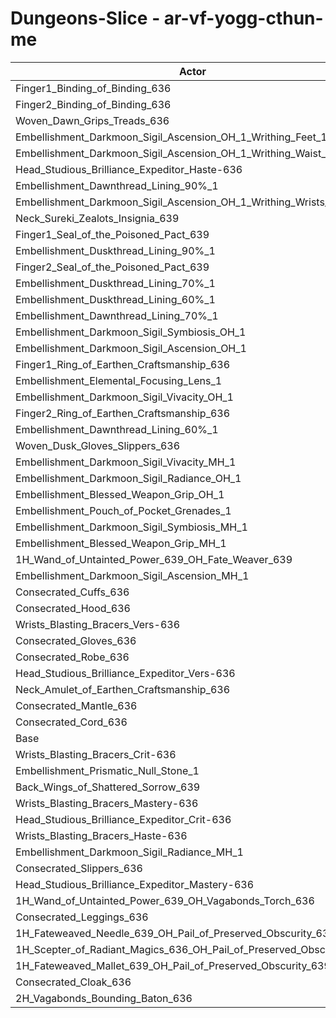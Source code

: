 # Dungeons-Slice - ar-vf-yogg-cthun-me
| Actor | DPS | Increase |
|---|:---:|:---:|
|Finger1_Binding_of_Binding_636|1366314|1.36%|
|Finger2_Binding_of_Binding_636|1366087|1.35%|
|Woven_Dawn_Grips_Treads_636|1365916|1.33%|
|Embellishment_Darkmoon_Sigil_Ascension_OH_1_Writhing_Feet_1|1362866|1.11%|
|Embellishment_Darkmoon_Sigil_Ascension_OH_1_Writhing_Waist_1|1360226|0.91%|
|Head_Studious_Brilliance_Expeditor_Haste-636|1360069|0.90%|
|Embellishment_Dawnthread_Lining_90%_1|1359742|0.87%|
|Embellishment_Darkmoon_Sigil_Ascension_OH_1_Writhing_Wrists_1|1358993|0.82%|
|Neck_Sureki_Zealots_Insignia_639|1358528|0.78%|
|Finger1_Seal_of_the_Poisoned_Pact_639|1358011|0.75%|
|Embellishment_Duskthread_Lining_90%_1|1357993|0.75%|
|Finger2_Seal_of_the_Poisoned_Pact_639|1357513|0.71%|
|Embellishment_Duskthread_Lining_70%_1|1356114|0.61%|
|Embellishment_Duskthread_Lining_60%_1|1355611|0.57%|
|Embellishment_Dawnthread_Lining_70%_1|1354848|0.51%|
|Embellishment_Darkmoon_Sigil_Symbiosis_OH_1|1354259|0.47%|
|Embellishment_Darkmoon_Sigil_Ascension_OH_1|1354106|0.46%|
|Finger1_Ring_of_Earthen_Craftsmanship_636|1353541|0.41%|
|Embellishment_Elemental_Focusing_Lens_1|1353318|0.40%|
|Embellishment_Darkmoon_Sigil_Vivacity_OH_1|1353260|0.39%|
|Finger2_Ring_of_Earthen_Craftsmanship_636|1352540|0.34%|
|Embellishment_Dawnthread_Lining_60%_1|1352098|0.31%|
|Woven_Dusk_Gloves_Slippers_636|1351757|0.28%|
|Embellishment_Darkmoon_Sigil_Vivacity_MH_1|1351607|0.27%|
|Embellishment_Darkmoon_Sigil_Radiance_OH_1|1351426|0.26%|
|Embellishment_Blessed_Weapon_Grip_OH_1|1350654|0.20%|
|Embellishment_Pouch_of_Pocket_Grenades_1|1350369|0.18%|
|Embellishment_Darkmoon_Sigil_Symbiosis_MH_1|1350286|0.17%|
|Embellishment_Blessed_Weapon_Grip_MH_1|1350037|0.15%|
|1H_Wand_of_Untainted_Power_639_OH_Fate_Weaver_639|1349868|0.14%|
|Embellishment_Darkmoon_Sigil_Ascension_MH_1|1349800|0.14%|
|Consecrated_Cuffs_636|1349329|0.10%|
|Consecrated_Hood_636|1349222|0.09%|
|Wrists_Blasting_Bracers_Vers-636|1349072|0.08%|
|Consecrated_Gloves_636|1349057|0.08%|
|Consecrated_Robe_636|1348631|0.05%|
|Head_Studious_Brilliance_Expeditor_Vers-636|1348536|0.04%|
|Neck_Amulet_of_Earthen_Craftsmanship_636|1348436|0.04%|
|Consecrated_Mantle_636|1348263|0.02%|
|Consecrated_Cord_636|1347973|0.00%|
|Base|1347948|0.00%|
|Wrists_Blasting_Bracers_Crit-636|1347758|-0.01%|
|Embellishment_Prismatic_Null_Stone_1|1347569|-0.03%|
|Back_Wings_of_Shattered_Sorrow_639|1347303|-0.05%|
|Wrists_Blasting_Bracers_Mastery-636|1347151|-0.06%|
|Head_Studious_Brilliance_Expeditor_Crit-636|1346984|-0.07%|
|Wrists_Blasting_Bracers_Haste-636|1346737|-0.09%|
|Embellishment_Darkmoon_Sigil_Radiance_MH_1|1345927|-0.15%|
|Consecrated_Slippers_636|1345874|-0.15%|
|Head_Studious_Brilliance_Expeditor_Mastery-636|1345829|-0.16%|
|1H_Wand_of_Untainted_Power_639_OH_Vagabonds_Torch_636|1345599|-0.17%|
|Consecrated_Leggings_636|1344380|-0.26%|
|1H_Fateweaved_Needle_639_OH_Pail_of_Preserved_Obscurity_639|1344145|-0.28%|
|1H_Scepter_of_Radiant_Magics_636_OH_Pail_of_Preserved_Obscurity_639|1343461|-0.33%|
|1H_Fateweaved_Mallet_639_OH_Pail_of_Preserved_Obscurity_639|1342873|-0.38%|
|Consecrated_Cloak_636|1342788|-0.38%|
|2H_Vagabonds_Bounding_Baton_636|1339255|-0.64%|
